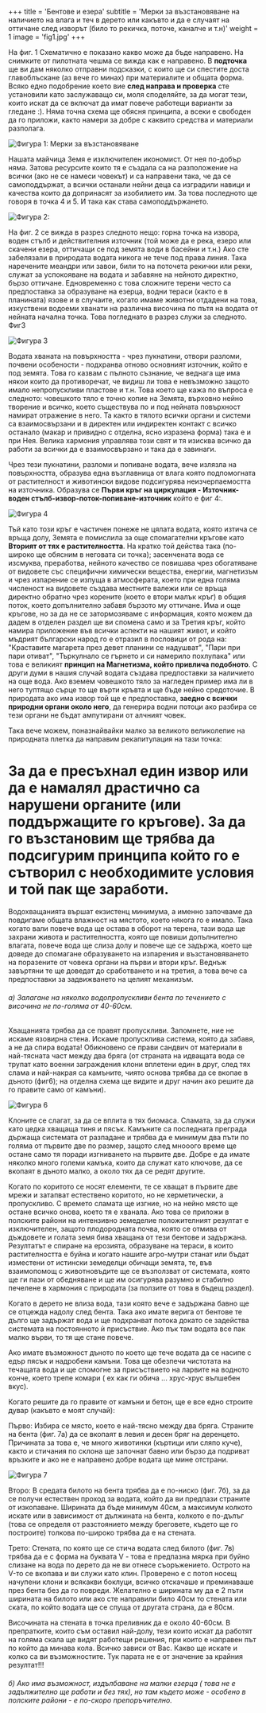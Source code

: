 +++
title = 'Бентове и езера'
subtitle = 'Мерки за възстановяване на наличието на влага и теч в дерето или какъвто и да е случаят на оттичане след изворът (било то рекичка, поточе, каналче и т.н)'
weight = 1
image = 'fig1.jpg'
+++

На фиг. 1 Схематично е показано какво може да бъде направено. На снимките от пилотната чешма се вижда как е направено. В **подточка** ще ви дам няколко отправни подсказки, с които ще си спестите доста главоблъскане (аз вече го минах) при материалите и общата форма. Всяко едно подобрение което вие **след направа и проверка** сте установили като заслужаващо си, моля споделяйте, за да могат тези, които искат да се включат да имат повече работещи варианти за гледане :). Няма точна схема ще обясня принципа, а всеки е свободен да го приложи, както намери за добре с каквито средства и материали разполага.

![Фигура 1: Мерки за възстановяване](../fig1.jpg "Фигура 1")

Нашата майчица Земя е изключителен икономист. От нея по-добър няма. Затова ресурсите които тя е създала са на разположение на всички (ако не се намеси човекът) и са направени така, че да се самоподдържат, а всички останали нейни деца са изградили навици и качества които да допринасят за изобилието им. За това последното ще говоря в точка 4 и 5. И така как става самоподдържането.

![Фигура 2: ](../fig2.jpg "Фигура 2")

На фиг. 2 се вижда в разрез следното нещо: горна точка на извора, воден стълб и действителния източник (той може да е река, езеро или скачени езера, оттичащи се под земята води в басейни и т.н.) Ако сте забелязали в природата водата никога не тече под права линия. Така наречените меандри или завои, били то на поточета рекички или реки, служат за успокояване на водата и забавяне на нейното директно, бързо оттичане. Едновременно с това сложните терени често са предпоставка за образуване на езерца, водни тераси (както е в планината) язове и в случаите, когато имаме животни отдадени на това, изкуствени водоеми хванати на различна височина по пътя на водата от нейната начална точка. Това погледнато в разрез служи за следното. Фиг3

![Фигура 3](../fig3.jpg "Фигура 3")

Водата хваната на повърхността - чрез пукнатини, отвори разломи, почвени особености - подхранва отново основният източник, който е под земята. Това го казвам с пълното съзнание, че веднага ще има някои които да противоречат, че видиш ли това е невъзможно защото имало непропускливи пластове и т.н. Това което ще кажа по въпроса е следното: човешкото тяло е точно копие на Земята, върховно нейно творение и всичко, което съществува по и под нейната повърхност намират отражение в него. Та както в тялото всички органи и системи са взаимосвързани и в директен или индиректен контакт с всичко останало (макар и привидно с отделна, ясно изразена форма) така е и при Нея. Велика хармония управлява този свят и тя изисква всичко да работи за всички да е взаимосвързано и така да е завинаги.

Чрез тези пукнатини, разломи и попиване водата, вече излязла на повърхността, образува една възглавница от влага която подпомогната от растителност и животински видове подсигурява неизчерпаемостта на източника. Образува се **Първи кръг на циркулация - Източник-воден стълб-извор-поток-попиване-източник** който е фиг 4:.

![Фигура 4](../fig4.jpg "Фигура 4")

Тъй като този кръг е частичен понеже не цялата водата, която изтича се връща долу, Земята е помислила за още спомагателни кръгове като **Вторият от тях е растителността**. На кратко той действа така (по-широко ще обясним в неговата си точка); засенчената вода се изсмуква, преработва, нейното качество се повишава чрез обогатяване от видовете със специфични химически вещества, енергии, магнетизъм и чрез изпарение се изпуща в атмосферата, което при една голяма численост на видовете създава местните валежи или се връща директно обратно чрез корените (което е втори малък кръг) в общия поток, което допълнително забавя бързото му оттичане. Има и още кръгове, но за да не се затормозяваме с информация, която можем да дадем в отделен раздел ще ви спомена само и за Третия кръг, който намира приложение във всички аспекти на нашият живот, и който мъдрият български народ го е отразил в пословици от рода на: "Краставите магарета през девет планини се надушват", "Пари при пари отиват", "Търкулнало се гърнето и си намерило похлупака" или това е великият **принцип на Магнетизма, който привлича подобното**. С други думи в нашия случай водата създава предпоставки за наличието на още вода. Ако вземем човешкото тяло за нагледен пример има ли в него туптящо сърце то ще върти кръвта и ще бъде нейно средоточие. В природата ако има извор той ще е предпоставка, **заедно с всички природни органи около него**, да генерира водни потоци ако разбира се тези органи не бъдат ампутирани от алчният човек.

Така вече можем, поназнайвайки малко за великото великолепие на природната плетка да направим рекапитулация на тази точка:

# За да е пресъхнал един извор или да е намалял драстично са нарушени органите (или поддържащите го кръгове). За да го възстановим ще трябва да подсигурим принципа който го е сътворил с необходимите условия и той пак ще заработи.

Водохващанията вършат екзистенц минимума, а именно започваме да повдигаме общата влажност на мястото, което някога го е имало. Така когато вали повече вода ще остава в оборот на терена, тази вода ще захрани живота и растителността, която ще повиши допълнително влагата, повече вода ще слиза долу и повече ще се задържа, което ще доведе до спомагане образуването на изпарения и възстановяването на поразените от човека органи на първи и втори кръг. Веднъж завъртяни те ще доведат до сработването и на третия, а това вече са предпоставки за задвижването на целият механизъм.

###### а) Залагане на няколко водопропускливи бента по течението с височина не по-голяма от 40-60см.

Хващанията трябва да се правят пропускливи. Запомнете, ние не искаме язовирна стена. Искаме пропусклива система, която да забавя, а не да спира водата! Обикновено се прави сандвич от материали в най-тясната част между два бряга (от страната на идващата вода се трупат като военни заграждения клони вплетени един в друг, след тях слама и най-накрая са камъните, чиято основа трябва да се вкопае в дъното (фиг6); на отделна схема ще видите и друг начин ако решите да го правите само от камъни).

![Фигура 6](../fig6.jpg "Фигура 6")

Клоните се слагат, за да се вплита в тях биомаса.
Сламата, за да служи като цедка хващаща тиня и пясък.
Камъните са последната преграда държаща системата от разпадане и трябва да е минимум два пъти по голяма от първите две по размер, защото след мнооого време ще остане само тя поради изгниването на първите две. Добре е да имате няколко много големи камъка, които да служат като ключове, да се вкопаят в дъното малко, а около тях да се редят другите.

Когато по коритото се носят елементи, те се хващат в първите две мрежи и затапват естествено  коритото, но не херметически, а пропускливо. С времето сламата ще изгние, но на нейно място ще остане всичко онова, което тя е хванала. Ако това се приложи в полските райони на интензивно земеделие положителният резултат е изключителен, защото плодородната почва, която се отмива от дъждовете и голата земя бива хващана от тези бентове и задържана. Резултатът е спиране на ерозията, образуване на тераси, в които растителността е буйна и когато нашите агро-мутри станат или бъдат изместени от истински земеделци обичащи земята, те, във взаимопомощ с животновъдите ще се възползват от системата, която ще ги пази от обедняване и ще им осигурява разумно и стабилно печелене в хармония с природата (за ползите от това в бъдещ раздел).

Когато в дерето не влиза вода, тази която вече е задържана бавно ще се отцежда надолу след бента. Така ако имате верига от бентове те дълго ще задържат вода и ще подхранват потока докато се задейства системата на постоянното ѝ присъствие. Ако пък там водата все пак малко върви, то тя ще стане повече.

Ако имате възможност дъното по което ще тече водата да се насипе с едър пясък и надробени камъни. Това ще обезпечи чистотата на течащата вода и ще спомогне за присъствието на ларвите на водното конче, което трепе комари ( ех как ги обича ... хрус-хрус вълшебен вкус).

Когато решите да го правите от камъни и бетон, ще е все едно строите дувар (какъвто е моят случай):

Първо:
Избира се място, което е най-тясно между два бряга. Страните на бента (фиг. 7а) да се вкопаят в левия и десен бряг на деренцето. Причината за това е, че много животинки (къртици или сляпо куче), както и стичания по склона ще започнат бавно или бързо да подриват връзките и ако не е направено добре водата ще мине отстрани.

![Фигура 7](../fig7.jpg "Фигура 7")

Второ:
В средата билото на бента трябва да е по-ниско (фиг. 7б), за да се получи естествен проход за водата, който да ви предпази страните от изкопаване. Ширината да бъде минимум 40см, а максимум колкото искате или в зависимост от дължината на бента, колкото е по-дълъг (това се определя от разстоянието между бреговете, където ще го построите) толкова по-широко трябва да е на стената.

Трето:
Стената, по която ще се стича водата след билото (фиг. 7в) трябва да е с форма на буквата V - това е предпазна мярка при буйно слизане на вода по дерето да не ви отнесе съоръжението. Острото на V-то се вкопава и ви служи като клин. Проверено е с потоп носещ начупени клони и всякакви боклуци, всичко отскачаше и преминаваше през бента без да го повреди. Желателно е ширината му да е 2 пъти ширината на билото или ако сте направили било 40см то стената или ската, по който водата ще се спуща от другата страна, да е 80см.

Височината на стената в точка преливник да е около 40-60см.  В препратките, които съм оставил най-долу, тези които искат да работят на голяма скала ще видят работещи решения, при които е направен път по който да минава кола. Всичко зависи от Вас. Какво ще искате и колко са ви възможностите. Тук парата не е от значение за крайния резултат!!!

###### б) Ако има възможност, издълбаване на малки езерца ( това не е задължително ще работи и без тях), но там където може - особено в полските райони - е по-скоро препоръчително.
